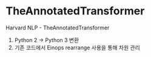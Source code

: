 # TheAnnotatedTransformer
Harvard NLP - TheAnnotatedTransformer

1. Python 2 -> Python 3 변환
2. 기존 코드에서 Einops rearrange 사용을 통해 차원 관리
